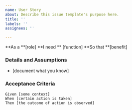 ```yaml
---
name: User Story
about: Describe this issue template's purpose here.
title: ''
labels: ''
assignees: ''

---
```


**As a **[role]
**I need ** [function]
**So that **[benefit]
 ### Details and Assumptions
 * [document what you know]
   
 ### Acceptance Criteria  
  ```gherkin
 Given [some context]
 When [certain action is taken]
 Then [the outcome of action is observed]
 ```


